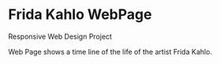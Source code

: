 # Frida Kahlo WebPage

Responsive Web Design Project 

Web Page shows a time line of the life of the artist Frida Kahlo.
